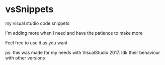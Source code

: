 # vsSnippets
my visual studio code snippets

I'm adding more when I need and have the patience to make more

Feel free to use it as you want

ps: this was made for my needs with VisualStudio 2017. Idk their behaviour with other versions
